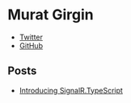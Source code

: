 # Murat Girgin

- [Twitter](https://twitter.com/murat_girgin)
- [GitHub](https://github.com/muratg)

## Posts

- [Introducing SignalR.TypeScript](http://murat.girg.in/2013/11/introducing-signalr-typescript)




